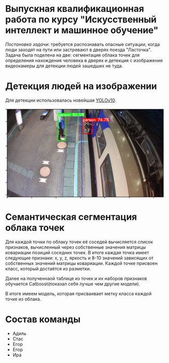 # Выпускная квалификационная работа по курсу "Искусственный интеллект и машинное обучение"

_Постановка задачи_: требуется распознавать опасные ситуации, когда люди заходят на пути или застревают в дверях поезда "Ласточка". Задача была поделена на две: сегментация облака точек для определения нахождения человека в дверях и детекция с изображения видеокамеры для детекции людей зашедших не туда.

# Детекция людей на изображении

Для детекции использовалась новейшая [YOLOv10](https://github.com/THU-MIG/yolov10).

![Пример работы](./screenshots/yolo_1.png "Результат работы нейронной сети на изображении")

# Семантическая сегментация облака точек

Для каждой точки по облаку точек её соседей вычисляется список
признаков, вычисленный через собственные значения матрицы ковариации
позиций соседних точек. В итоге каждая точка имеет следующие признаки:
x, y, z, яркость и 8-10 значений зависящих от собственных значений
матрицы ковариации. Каждой точке присвоен класс, который достаётся из
разметки.

Далее на полученнаой таблице из точек и их наборов признаков обучается
Catboost(показал себя лучше чем другие модели).

В итоге имеем модель, которая присваивает метку класса каждой точке из
облака.

# Состав команды

 - Адиль
 - Стас
 - Егор
 - Егор
 - Ира
